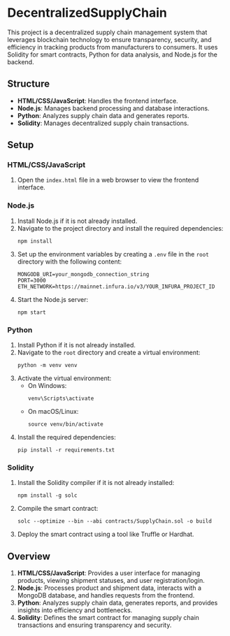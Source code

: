 # DecentralizedSupplyChain

This project is a decentralized supply chain management system that leverages blockchain technology to ensure transparency, security, and efficiency in tracking products from manufacturers to consumers. It uses Solidity for smart contracts, Python for data analysis, and Node.js for the backend.

## Structure

- **HTML/CSS/JavaScript**: Handles the frontend interface.
- **Node.js**: Manages backend processing and database interactions.
- **Python**: Analyzes supply chain data and generates reports.
- **Solidity**: Manages decentralized supply chain transactions.

## Setup

### HTML/CSS/JavaScript
1. Open the `index.html` file in a web browser to view the frontend interface.

### Node.js
1. Install Node.js if it is not already installed.
2. Navigate to the project directory and install the required dependencies:
    ```
    npm install
    ```
3. Set up the environment variables by creating a `.env` file in the `root` directory with the following content:
    ```
    MONGODB_URI=your_mongodb_connection_string
    PORT=3000
    ETH_NETWORK=https://mainnet.infura.io/v3/YOUR_INFURA_PROJECT_ID
    ```
4. Start the Node.js server:
    ```
    npm start
    ```

### Python
1. Install Python if it is not already installed.
2. Navigate to the `root` directory and create a virtual environment:
    ```
    python -m venv venv
    ```
3. Activate the virtual environment:
    - On Windows:
        ```
        venv\Scripts\activate
        ```
    - On macOS/Linux:
        ```
        source venv/bin/activate
        ```
4. Install the required dependencies:
    ```
    pip install -r requirements.txt
    ```

### Solidity
1. Install the Solidity compiler if it is not already installed:
    ```
    npm install -g solc
    ```
2. Compile the smart contract:
    ```
    solc --optimize --bin --abi contracts/SupplyChain.sol -o build
    ```
3. Deploy the smart contract using a tool like Truffle or Hardhat.

## Overview

1. **HTML/CSS/JavaScript**: Provides a user interface for managing products, viewing shipment statuses, and user registration/login.
2. **Node.js**: Processes product and shipment data, interacts with a MongoDB database, and handles requests from the frontend.
3. **Python**: Analyzes supply chain data, generates reports, and provides insights into efficiency and bottlenecks.
4. **Solidity**: Defines the smart contract for managing supply chain transactions and ensuring transparency and security.
